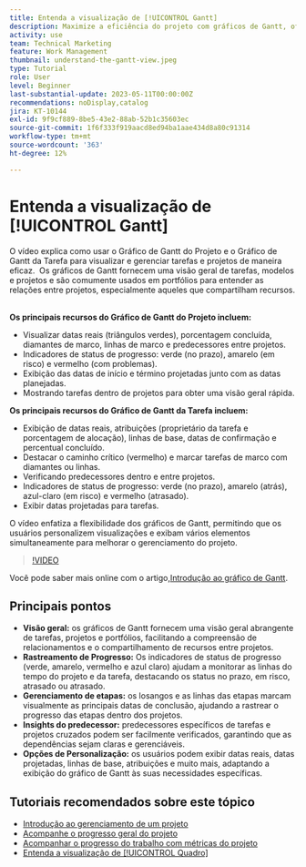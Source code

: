 ```yaml
---
title: Entenda a visualização de [!UICONTROL Gantt]
description: Maximize a eficiência do projeto com gráficos de Gantt, oferecendo visualizações abrangentes, rastreamento de progresso, gerenciamento de marcos, insights do antecessor e opções personalizáveis para simplificar o gerenciamento de tarefas e recursos.
activity: use
team: Technical Marketing
feature: Work Management
thumbnail: understand-the-gantt-view.jpeg
type: Tutorial
role: User
level: Beginner
last-substantial-update: 2023-05-11T00:00:00Z
recommendations: noDisplay,catalog
jira: KT-10144
exl-id: 9f9cf889-8be5-43e2-88ab-52b1c35603ec
source-git-commit: 1f6f333f919aacd8ed94ba1aae434d8a80c91314
workflow-type: tm+mt
source-wordcount: '363'
ht-degree: 12%

---
```


# Entenda a visualização de [!UICONTROL Gantt]

O vídeo explica como usar o Gráfico de Gantt do Projeto e o Gráfico de Gantt da Tarefa para visualizar e gerenciar tarefas e projetos de maneira eficaz. &#x200B; Os gráficos de Gantt fornecem uma visão geral de tarefas, modelos e projetos e são comumente usados em portfólios para entender as relações entre projetos, especialmente aqueles que compartilham recursos. &#x200B;

**Os principais recursos do Gráfico de Gantt do Projeto incluem:**

* Visualizar datas reais (triângulos verdes), porcentagem concluída, diamantes de marco, linhas de marco e predecessores entre projetos.&#x200B;
* Indicadores de status de progresso: verde (no prazo), amarelo (em risco) e vermelho (com problemas).
* Exibição das datas de início e término projetadas junto com as datas planejadas.
* Mostrando tarefas dentro de projetos para obter uma visão geral rápida.

**Os principais recursos do Gráfico de Gantt da Tarefa incluem:**

* Exibição de datas reais, atribuições (proprietário da tarefa e porcentagem de alocação), linhas de base, datas de confirmação e percentual concluído.
* Destacar o caminho crítico (vermelho) e marcar tarefas de marco com diamantes ou linhas.
* Verificando predecessores dentro e entre projetos.&#x200B;
* Indicadores de status de progresso: verde (no prazo), amarelo (atrás), azul-claro (em risco) e vermelho (atrasado).
* Exibir datas projetadas para tarefas.

O vídeo enfatiza a flexibilidade dos gráficos de Gantt, permitindo que os usuários personalizem visualizações e exibam vários elementos simultaneamente para melhorar o gerenciamento do projeto.

>[!VIDEO](https://video.tv.adobe.com/v/3448011/?quality=12&learn=on&enablevpops&captions=por_br)

Você pode saber mais online com o artigo,[Introdução ao gráfico de Gantt](https://experienceleague.adobe.com/docs/workfront/using/manage-work/the-gantt-chart/gantt-chart-overview/get-started-with-gantt.html?lang=br).

## Principais pontos

* **Visão geral:** os gráficos de Gantt fornecem uma visão geral abrangente de tarefas, projetos e portfólios, facilitando a compreensão de relacionamentos e o compartilhamento de recursos entre projetos. &#x200B;
* **Rastreamento de Progresso:** Os indicadores de status de progresso (verde, amarelo, vermelho e azul claro) ajudam a monitorar as linhas do tempo do projeto e da tarefa, destacando os status no prazo, em risco, atrasado ou atrasado. &#x200B;
* **Gerenciamento de etapas:** os losangos e as linhas das etapas marcam visualmente as principais datas de conclusão, ajudando a rastrear o progresso das etapas dentro dos projetos. &#x200B;
* **Insights do predecessor:** predecessores específicos de tarefas e projetos cruzados podem ser facilmente verificados, garantindo que as dependências sejam claras e gerenciáveis. &#x200B;
* **Opções de Personalização:** os usuários podem exibir datas reais, datas projetadas, linhas de base, atribuições e muito mais, adaptando a exibição do gráfico de Gantt às suas necessidades específicas.


## Tutoriais recomendados sobre este tópico

* [Introdução ao gerenciamento de um projeto](/help/manage-work/projects/getting-started-manage-a-project.md)
* [Acompanhe o progresso geral do projeto](/help/manage-work/projects/track-overall-project-progress.md)
* [Acompanhar o progresso do trabalho com métricas do projeto](/help/manage-work/projects/track-work-progress-with-project-metrics.md)
* [Entenda a visualização de [!UICONTROL Quadro]](/help/manage-work/projects/understand-the-board-view.md)
